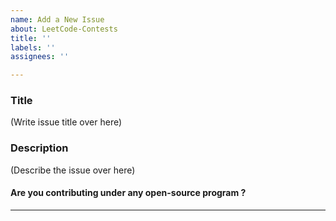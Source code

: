 ```yaml
---
name: Add a New Issue
about: LeetCode-Contests
title: ''
labels: ''
assignees: ''

---
```


### Title
(Write issue title over here)

### Description
(Describe the issue over here)

#### Are you contributing under any open-source program ?

<hr/>
